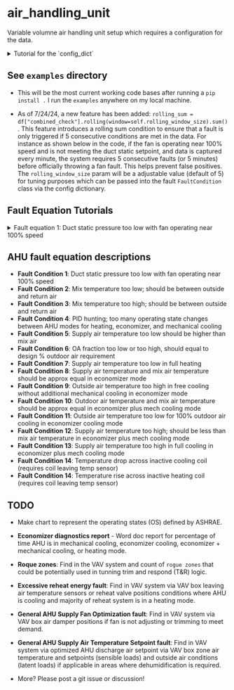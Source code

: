 # air_handling_unit
Variable volumne air handling unit setup which requires a configuration for the data.

<details>
  <summary>Tutorial for the `config_dict`</summary>

The `config_dict` is a Python data structure containing variables for tuning faults and names of columns in your data that represent components in the AHU, such as sensors and other I/O that drive the unit. It should be fairly self-explanatory, where the naming convention attempts to follow something related to the `BRICK` schema. Tuning variables for the fault equations, such as anything _DEG_ERR_THRES, can be adjusted when a high number of faults occur for a given fault condition equation. You can review the data in the plots and adjust accordingly, making the mechanical engineer's best determination if further investigation needs to happen with the HVAC system at hand. Please feel free to post a GitHub discussion where high numbers of faults can be very confusing. Other fault tuning parameters that may not be very straightforward are:

* **DELTA_OS_MAX**: This is for fault equation 4, which resamples data in an effort to flag tuning or hunting issues in the control system. The fault rule logic under the hood looks at heating/cooling valves and outside air damper positions to determine modes of the AHU such as heating, economizer cooling, economizer plus mechanical cooling, and mechanical cooling only modes. If hunting is happening, a fault on this equation occurs when the operating state changes (`DELTA_OS_MAX`) is greater than this value in one hour. The default value is 7.

* **AHU_MIN_OA_DPR**: AHU minimum outside air damper position expressed as a float between 0 and 1 for percent command. The default value is 0.2 or 20%.

* **OAT_RAT_DELTA_MIN**: This is for fault equation 6, which is used to determine that there is a good delta between the outside air and return air temperatures for running a calculation called an outside air fraction calculation that determines the % outside air between mixing, return, and outside air temperature sensors. The greater the delta temperature, the greater the accuracy of this calculation, where for the fault rule to be enabled, it needs to have a good delta.

* **AIRFLOW_ERR_THRES**: This is used in fault equation 6 as a tuning parameter to compare the calculated fan volume to the actual air volume.

* **AHU_MIN_OA_CFM_DESIGN**: This is used in fault equation 6 as a minimum outside air volume amount, which comes from the design blueprints for how the mechanical design engineer originally intended for a volume of fresh air, most likely based off of ASHRAE 62.1 if in the United States.

* **TROUBLESHOOT_MODE**: Can be set to either `True` or `False`, where if in a `True` mode, there are more print statements in the console that yield minimum and maximum values in the data frame columns as well as data types. Also, see below in the example of the fault rule if `self.troubleshoot_mode` is enabled, there are additional columns in the dataframe that are used in the rule-based calculations that are not removed and can be useful if processed data is saved again to CSV format. You can then open it in Excel or whatever tool one prefers for more elaborate troubleshooting.

* **ROLLING_WINDOW_SIZE**: See below for the fault rule logic. This is a setting where a cumulative value of faults needs to occur before a True fault will be flagged. The idea is to cut down on false positives.

```python
# Configuration dictionary
config_dict = {
    # used for report name
    'AHU_NAME': "MZVAV_1",

    # timestamp column name
    'INDEX_COL_NAME': "timestamp",

    'DUCT_STATIC_COL': "SaStatic",
    'DUCT_STATIC_SETPOINT_COL': "SaStaticSPt",
    'SUPPLY_VFD_SPEED_COL': "Sa_FanSpeed",
    'MAT_COL': "MA_Temp",
    'OAT_COL': "OaTemp",
    'SAT_COL': "SaTempSP",
    'RAT_COL': "RaTemp",
    'HEATING_SIG_COL': "HW_Valve",  
    'COOLING_SIG_COL': "CW_Valve",  
    'ECONOMIZER_SIG_COL': "OA_Damper",
    'SUPPLY_FAN_AIR_VOLUME_COL': None,  # Set to None to potentially skip Fault Condition 6

    'SAT_SETPOINT_COL': "SaTempSPt",
    'CONSTANT_LEAVE_TEMP_SP': False,
    'CONSTANT_LEAVE_TEMP_SP_VAL': 55.0,

    'VFD_SPEED_PERCENT_ERR_THRES': 0.05,
    'VFD_SPEED_PERCENT_MAX': 0.99,
    'DUCT_STATIC_INCHES_ERR_THRES': 0.1,
    'OUTDOOR_DEG_ERR_THRES': 5.0,
    'MIX_DEG_ERR_THRES': 5.0,
    'RETURN_DEG_ERR_THRES': 2.0,
    'SUPPLY_DEG_ERR_THRES': 2.0,
    'DELTA_T_SUPPLY_FAN': 2.0,

    'DELTA_OS_MAX': 7,
    'AHU_MIN_OA_DPR': 0.20,
    'OAT_RAT_DELTA_MIN': 10,
    'AIRFLOW_ERR_THRES': 0.3,
    'AHU_MIN_OA_CFM_DESIGN': 2500,
    'TROUBLESHOOT_MODE': False,
    'ROLLING_WINDOW_SIZE': 5
}
```
</details>

## See `examples` directory 

* This will be the most current working code bases after running a `pip install .` I run the `examples` anywhere on my local machine.

* As of 7/24/24, a new feature has been added: `rolling_sum = df["combined_check"].rolling(window=self.rolling_window_size).sum()`. This feature introduces a rolling sum condition to ensure that a fault is only triggered if 5 consecutive conditions are met in the data. For instance as shown below in the code, if the fan is operating near 100% speed and is not meeting the duct static setpoint, and data is captured every minute, the system requires 5 consecutive faults (or 5 minutes) before officially throwing a fan fault. This helps prevent false positives. The `rolling_window_size` param will be a adjustable value (default of 5) for tuning purposes which can be passed into the fault `FaultCondition` class via the config dictionary. 


## Fault Equation Tutorials

<details>
  <summary>Fault equation 1: Duct static pressure too low with fan operating near 100% speed</summary>

This Python class, `FaultConditionOne`, implements a fault detection algorithm for Air Handling Units (AHU), specifically targeting low duct static pressure fan faults. It utilizes mechanical engineering principles and mathematical calculations to monitor and diagnose faults. The class compares actual duct static pressure (`duct_static_col`) against a setpoint (`duct_static_setpoint_col`) with an error threshold (`duct_static_inches_err_thres`). Simultaneously, it checks if the fan speed (`supply_vfd_speed_col`) exceeds a defined maximum threshold minus an error tolerance (`vfd_speed_percent_max` - `vfd_speed_percent_err_thres`).

![Alt text](open_fdd/air_handling_unit/images/fc1_definition.png)

These conditions are combined (combined_check) and a rolling window technique is applied to sum consecutive true conditions (rolling_sum). A fault flag (fc1_flag) is set when the sum within the rolling window equals the window size, indicating persistent fault conditions. 


```python
import pandas as pd
from open_fdd.air_handling_unit.faults.fault_condition import FaultCondition

class FaultConditionOne(FaultCondition):
    """ Class provides the definitions for Fault Condition 1.
        AHU low duct static pressure fan fault.
    """

    def __init__(self, dict_):
        """
        :param dict_:
        """
        self.vfd_speed_percent_err_thres = float
        self.vfd_speed_percent_max = float
        self.duct_static_inches_err_thres = float
        self.duct_static_col = str
        self.supply_vfd_speed_col = str
        self.duct_static_setpoint_col = str
        self.troubleshoot_mode = bool  # default should be False
        self.rolling_window_size = int

        self.set_attributes(dict_)

    def apply(self, df: pd.DataFrame) -> pd.DataFrame:
        if self.troubleshoot_mode:
            self.troubleshoot_cols(df)

        # check analog outputs [data with units of %] are floats only
        columns_to_check = [self.supply_vfd_speed_col]
        self.check_analog_pct(df, columns_to_check)

        df['static_check_'] = (
            df[self.duct_static_col] < df[self.duct_static_setpoint_col] - self.duct_static_inches_err_thres)
        df['fan_check_'] = (
            df[self.supply_vfd_speed_col] >= self.vfd_speed_percent_max - self.vfd_speed_percent_err_thres)

        # Combined condition check
        df["combined_check"] = df['static_check_'] & df['fan_check_']

        # Rolling sum to count consecutive trues
        rolling_sum = df["combined_check"].rolling(window=self.rolling_window_size).sum()
        # Set flag to 1 if rolling sum equals the window size
        df["fc1_flag"] = (rolling_sum == self.rolling_window_size).astype(int)

        if self.troubleshoot_mode:
            print("Troubleshoot mode enabled - not removing helper columns")
            del df["static_check_"]
            del df["fan_check_"]
            del df["combined_check"]

        return df
```

</details>

## AHU fault equation descriptions
* **Fault Condition 1**: Duct static pressure too low with fan operating near 100% speed
* **Fault Condition 2**: Mix temperature too low; should be between outside and return air
* **Fault Condition 3**: Mix temperature too high; should be between outside and return air
* **Fault Condition 4**: PID hunting; too many operating state changes between AHU modes for heating, economizer, and mechanical cooling
* **Fault Condition 5**: Supply air temperature too low should be higher than mix air
* **Fault Condition 6**: OA fraction too low or too high, should equal to design % outdoor air requirement
* **Fault Condition 7**: Supply air temperature too low in full heating
* **Fault Condition 8**: Supply air temperature and mix air temperature should be approx equal in economizer mode
* **Fault Condition 9**: Outside air temperature too high in free cooling without additional mechanical cooling in economizer mode
* **Fault Condition 10**: Outdoor air temperature and mix air temperature should be approx equal in economizer plus mech cooling mode
* **Fault Condition 11**: Outside air temperature too low for 100% outdoor air cooling in economizer cooling mode
* **Fault Condition 12**: Supply air temperature too high; should be less than mix air temperature in economizer plus mech cooling mode
* **Fault Condition 13**: Supply air temperature too high in full cooling in economizer plus mech cooling mode
* **Fault Condition 14**: Temperature drop across inactive cooling coil (requires coil leaving temp sensor)
* **Fault Condition 14**: Temperature rise across inactive heating coil (requires coil leaving temp sensor)

## TODO
* Make chart to represent the operating states (OS) defined by ASHRAE.
* **Economizer diagnostics report** - Word doc report for percentage of time AHU is in mechanical cooling, economizer cooling, economizer + mechanical cooling, or heating mode.

* **Roque zones**: Find in the VAV system and count of `rogue zones` that could be potentially used in tunning trim and respond (T&R) logic.
* **Excessive reheat energy fault**: Find in VAV system via VAV box leaving air temperature sensors or reheat valve positions conditions where AHU is cooling and majority of reheat system is in a heating mode.
* **General AHU Supply Fan Optimization fault**: Find in VAV system via VAV box air damper positions if fan is not adjusting or trimming to meet demand.
* **General AHU Supply Air Temperature Setpoint fault**: Find in VAV system via optimized AHU discharge air setpoint via VAV box zone air temperature and setpoints (sensible loads) and outside air conditions (latent loads) if applicable in areas where dehumidification is required. 
* More? Please post a git issue or discussion! 

